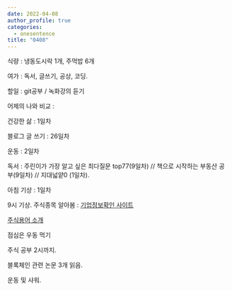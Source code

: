 ```yaml
---
date: 2022-04-08
author_profile: true
categories:
  - onesentence
title: "0408"
---
```


식량 : 냉동도시락 1개, 주먹밥 6개

여가 : 독서, 글쓰기, 공상, 코딩.

할일 : git공부 / 녹화강의 듣기

어제의 나와 비교 : 


건강한 삶 : 1일차 

블로그 글 쓰기 : 26일차

운동 : 2일차

독서 : 주린이가 가장 알고 싶은 최다질문 top77(9일차) // 책으로 시작하는 부동산 공부(9일차) // 지대넓얕0 (1일차).

아침 기상 : 1일차





9시 기상. 주식종목 알아봄 : [기업정보확인 사이트](http://comp.fnguide.com/SVO2/ASP/SVD_FinanceRatio.asp?pGB=1&gicode=A035600&cID=&MenuYn=Y&ReportGB=&NewMenuID=104&stkGb=701)

[주식용어 소개](https://ecodemy.cafe24.com/pbr.html)

점심은 우동 먹기

주식 공부 2시까지.

블록체인 관련 논문 3개 읽음.

운동 및 샤워.

